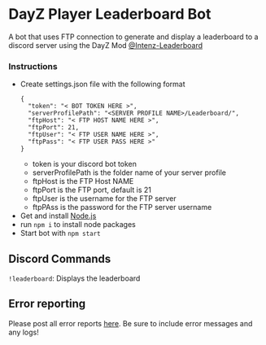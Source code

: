 # DayZ Player Leaderboard Bot

A bot that uses FTP connection to generate and display a leaderboard to a discord server using the DayZ Mod [@Intenz-Leaderboard](https://steamcommunity.com/sharedfiles/filedetails/?id=1758815806)


### Instructions

- Create settings.json file with the following format
    ```
    {
      "token": "< BOT TOKEN HERE >",
      "serverProfilePath": "<SERVER PROFILE NAME>/Leaderboard/",
      "ftpHost": "< FTP HOST NAME HERE >",
      "ftpPort": 21,
      "ftpUser": "< FTP USER NAME HERE >",
      "ftpPass": "< FTP USER PASS HERE >"
    }
    ```
    - token is your discord bot token
    - serverProfilePath is the folder name of your server profile
    - ftpHost is the FTP Host NAME
    - ftpPort is the FTP port, default is 21
    - ftpUser is the username for the FTP server
    - ftpPAss is the password for the FTP server username
- Get and install [Node.js](https://nodejs.org/en/download/)
- run `npm i` to install node packages
- Start bot with `npm start`


## Discord Commands
`!leaderboard`: Displays the leaderboard

## Error reporting
Please post all error reports [here](https://github.com/Capps0611/DayZ-Player-Leaderboard-Bot/issues). Be sure to include error messages and any logs!
